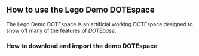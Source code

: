 ## How to use the Lego Demo DOTEspace

The Lego Demo DOTEspace is an artificial working DOTEspace designed to show off many of the features of _DOTEbase_.

### How to download and import the demo DOTEspace

